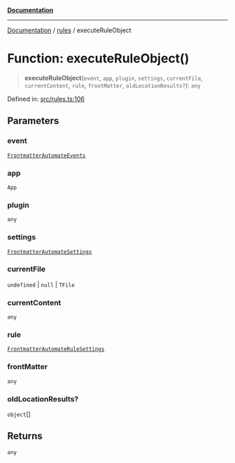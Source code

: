[**Documentation**](../../README.md)

***

[Documentation](../../README.md) / [rules](../README.md) / executeRuleObject

# Function: executeRuleObject()

> **executeRuleObject**(`event`, `app`, `plugin`, `settings`, `currentFile`, `currentContent`, `rule`, `frontMatter`, `oldLocationResults?`): `any`

Defined in: [src/rules.ts:106](https://github.com/Christian-Me/folder-to-tags-plugin/blob/1b47fd7d007d2f33409aeb5e2ff62bca31adb1cf/src/rules.ts#L106)

## Parameters

### event

[`FrontmatterAutomateEvents`](../../types/type-aliases/FrontmatterAutomateEvents.md)

### app

`App`

### plugin

`any`

### settings

[`FrontmatterAutomateSettings`](../../types/interfaces/FrontmatterAutomateSettings.md)

### currentFile

`undefined` | `null` | `TFile`

### currentContent

`any`

### rule

[`FrontmatterAutomateRuleSettings`](../../types/interfaces/FrontmatterAutomateRuleSettings.md)

### frontMatter

`any`

### oldLocationResults?

`object`[]

## Returns

`any`
